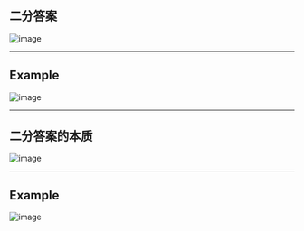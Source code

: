## 二分答案

![image](https://user-images.githubusercontent.com/86143164/126516473-6736ca6c-4160-44c2-ac51-b7cd999515c6.png)

-------
## Example

![image](https://user-images.githubusercontent.com/86143164/126516731-41161bb3-342f-44c6-9853-7b99341737a3.png)

-------
## 二分答案的本质

![image](https://user-images.githubusercontent.com/86143164/126516812-c7f1072c-14e5-4430-9962-0e5cfa40be80.png)

-------
## Example

![image](https://user-images.githubusercontent.com/86143164/126516898-bcea2c0f-7ece-41f0-8b57-b0d8ec72c9f2.png)


